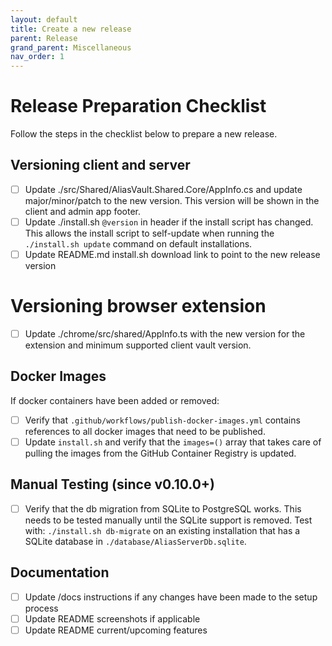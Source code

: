 ```yaml
---
layout: default
title: Create a new release
parent: Release
grand_parent: Miscellaneous
nav_order: 1
---
```


# Release Preparation Checklist

Follow the steps in the checklist below to prepare a new release.

## Versioning client and server
- [ ] Update ./src/Shared/AliasVault.Shared.Core/AppInfo.cs and update major/minor/patch to the new version. This version will be shown in the client and admin app footer.
- [ ] Update ./install.sh `@version` in header if the install script has changed. This allows the install script to self-update when running the `./install.sh update` command on default installations.
- [ ] Update README.md install.sh download link to point to the new release version

# Versioning browser extension
- [ ] Update ./chrome/src/shared/AppInfo.ts with the new version for the extension and minimum supported client vault version.

## Docker Images
If docker containers have been added or removed:
- [ ] Verify that `.github/workflows/publish-docker-images.yml` contains references to all docker images that need to be published.
- [ ] Update `install.sh` and verify that the `images=()` array that takes care of pulling the images from the GitHub Container Registry is updated.

## Manual Testing (since v0.10.0+)
- [ ] Verify that the db migration from SQLite to PostgreSQL works. This needs to be tested manually until the SQLite support is removed. Test with: `./install.sh db-migrate` on an existing installation that has a SQLite database in `./database/AliasServerDb.sqlite`.

## Documentation
- [ ] Update /docs instructions if any changes have been made to the setup process
- [ ] Update README screenshots if applicable
- [ ] Update README current/upcoming features
